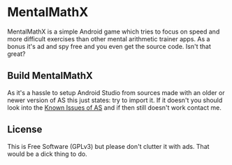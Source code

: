 MentalMathX
==========================
MentalMathX is a simple Android game which tries to focus on speed and more difficult exercises than other mental arithmetic trainer apps. As a bonus it's ad and spy free and you even get the source code. Isn't that great?

Build MentalMathX
--------------------------
As it's a hassle to setup Android Studio from sources made with an older or newer version of AS this just states: try to import it. If it doesn't you should look into the [Known Issues of AS](http://tools.android.com/knownissues) and if then still doesn't work contact me.

License
--------------------------
This is Free Software (GPLv3) but please don't clutter it with ads. That would be a dick thing to do.